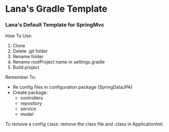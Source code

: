 # Lana's Gradle Template
### Lana's Default Template for SpringMvc

How To Use:
1. Clone 
2. Delete .git folder 
3. Rename folder
4. Rename rootProject name in settings.gradle
5. Build project

Remember To:
* Re config files in configuration package (SpringDataJPA)
* Create package: 
  - controllers
  - repository
  - service
  - model  

To remove a config class: remove the class file and .class in ApplicationInit.